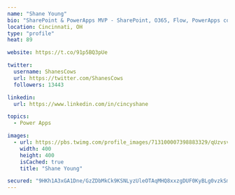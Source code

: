 ```yaml
---
name: "Shane Young"
bio: "SharePoint & PowerApps MVP - SharePoint, O365, Flow, PowerApps consulting? @PowerApps911 | Pure Snark? You found it."
location: Cincinnati, OH
type: "profile"
heat: 89

website: https://t.co/91p5BQ3pUe

twitter:
  username: ShanesCows
  url: https://twitter.com/ShanesCows
  followers: 13443

linkedin:
  url: https://www.linkedin.com/in/cincyshane

topics:
  - Power Apps

images:
  - url: https://pbs.twimg.com/profile_images/713100007398883329/qUzvsvQ3_400x400.jpg
    width: 400
    height: 400
    isCached: true
    title: "Shane Young"

secured: "9HKh1A3xGA1Dne/GzZDbMkCk9KSNLyzUleOTAqMHQ8xxzgDUF0KyBLg0vzkSmwf6BneaCeaF2wA51XWRHY3uly6TvKan8a5DEBYZNK2CTTgk6ajfFFt53WN55CaC39tIoKt9pP6EtaSAgumdpzQGRYv9ALQPTJUC95aanLQnNj8X8EgP+tSg3vat1LIBchiThUDpKG8gS4Uphz0m40D9K5TopndkVw2AFvDpeHGaT970LMxsK5OhSfsFFCIpneWhHa7PrVFGq+mO/WbmwjdT3YFmopKKZAelbz4JA1/FlvD1sYaDIbPAKVrFT2+rVQzSIUeN/YfW9z79Xm0jGfsL5n8oVth4AXtakGqKjRvBfCz9USiw/JkTbvul06IAb+utMI0xe/SkqvZDfHt1cmUeHWPLaUmj1lDYdrZcblN8Zjg=;LHTBZYYP4qTIuoR/LJc6tA=="
---
```


